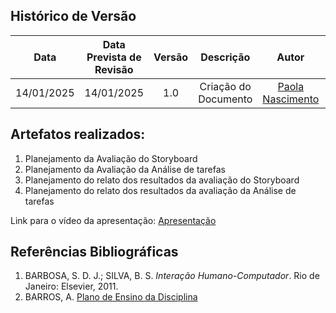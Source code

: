 ## Histórico de Versão
|    Data    | Data Prevista de Revisão | Versão |      Descrição       |                    Autor                    |                     Revisor                      |
| :--------: | :----------------------: | :----: | :------------------: | :-----------------------------------------: | :----------------------------------------------: |
| 14/01/2025 |        14/01/2025        |  1.0   | Criação do Documento | [Paola Nascimento](https://github.com/paolaalim) |          [Karolina Vieira](https://github.com/Karolina91)   |


## Artefatos realizados:  

<ol>
<li>Planejamento da Avaliação do Storyboard</li>
<li>Planejamento da Avaliação da Análise de tarefas </li>
<li>Planejamento do relato dos resultados da avaliação do Storyboard</li>
<li>Planejamento do relato dos resultados da avaliação da Análise de tarefas </li>
</ol>

Link para o vídeo da apresentação:
[Apresentação]([link](https://unbbr.sharepoint.com/:v:/s/IHC_reunies/ETWx55-M5oFPiLY80peypIIBbOg6DGeC959SFDxenNIYgg?e=QI1Xfp&nav=eyJyZWZlcnJhbEluZm8iOnsicmVmZXJyYWxBcHAiOiJTdHJlYW1XZWJBcHAiLCJyZWZlcnJhbFZpZXciOiJTaGFyZURpYWxvZy1MaW5rIiwicmVmZXJyYWxBcHBQbGF0Zm9ybSI6IldlYiIsInJlZmVycmFsTW9kZSI6InZpZXcifX0%3D))

## Referências Bibliográficas

1. BARBOSA, S. D. J.; SILVA, B. S. *Interação Humano-Computador*. Rio de Janeiro: Elsevier, 2011.  
2. BARROS, A. [Plano de Ensino da Disciplina](https://aprender3.unb.br/pluginfile.php/2972625/mod_resource/content/58/Plano_de_Ensino%20FIHC%20022024%20Turma%2001%20v2.pdf)
